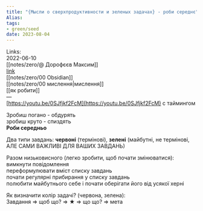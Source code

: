 ```yaml
---
title: "{Мысли о сверхпродуктивности и зеленых задачах} - роби середнє"
Alias: 
tags:
- green/seed
date: 2023-08-04
---
```

Links:  
2022-06-10  
[[notes/zero/@ Дорофєєв Максим]]  
[link](https://www.youtube.com/watch?v=0SJfjkf2FcM)  
[[notes/zero/00 Obsidian]]  
[[notes/zero/00 мислення|мислення]]  
[[як робити]]  
—  
[https://youtu.be/0SJfjkf2FcM](https://youtu.be/0SJfjkf2FcM) с таймингом

Зробиш погано - обдурять  
зробиш круто - спиздять  
**Роби середньо**


Два типи завдань: **червоні** (термінові), **зелені** (майбутні, не термінові, АЛЕ САМИ ВАЖЛИВІ ДЛЯ ВАШИХ ЗАВДАНЬ)


Разом низьковисного (легко зробити, щоб почати змінюватися):  
вимкнути повідомлення  
переформулювати вміст списку завдань  
почати регулярні прибирання у списку завдань  
полюбити майбутнього себе і почати оберігати його від усякої херні


Як визначити колір задачі? (червона, зелена):  
Завдання => щоб що? => ★ => що що? => мета


